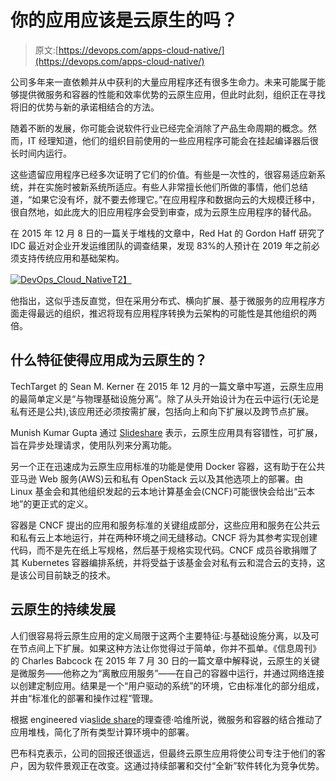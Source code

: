 # 你的应用应该是云原生的吗？

> 原文:[https://devops.com/apps-cloud-native/](https://devops.com/apps-cloud-native/)

公司多年来一直依赖并从中获利的大量应用程序还有很多生命力。未来可能属于能够提供微服务和容器的性能和效率优势的云原生应用，但此时此刻，组织正在寻找将旧的优势与新的承诺相结合的方法。

随着不断的发展，你可能会说软件行业已经完全消除了产品生命周期的概念。然而，IT 经理知道，他们的组织目前使用的一些应用程序可能会在挂起编译器后很长时间内运行。

这些遗留应用程序已经多次证明了它们的价值。有些是一次性的，很容易适应新系统，并在实施时被新系统所适应。有些人非常擅长他们所做的事情，他们总结道，“如果它没有坏，就不要去修理它。”在应用程序和数据向云的大规模迁移中，很自然地，如此庞大的旧应用程序会受到审查，成为云原生应用程序的替代品。

在 2015 年 12 月 8 日的一篇关于堆栈的文章中，Red Hat 的 Gordon Haff 研究了 IDC 最近对企业开发运维团队的调查结果，发现 83%的人预计在 2019 年之前必须支持传统应用和基础架构。

[![DevOps_Cloud_Native](../Images/941b2edc7c64d67d1af7706b074b8e9d.png)T2】](http://www.morpheusdata.com)

他指出，这似乎违反直觉，但在采用分布式、横向扩展、基于微服务的应用程序方面走得最远的组织，推迟将现有应用程序转换为云架构的可能性是其他组织的两倍。

## 什么特征使得应用成为云原生的？

TechTarget 的 Sean M. Kerner 在 2015 年 12 月的一篇文章中写道，云原生应用的最简单定义是“与物理基础设施分离”。除了从头开始设计为在云中运行(无论是私有还是公共),该应用还必须按需扩展，包括向上和向下扩展以及跨节点扩展。

Munish Kumar Gupta 通过 [Slideshare](http://www.slideshare.net/write2munish/building-cloud-native-applications-cdc-april-2013-v0-2) 表示，云原生应用具有容错性，可扩展，旨在异步处理请求，使用队列来分离功能。

另一个正在迅速成为云原生应用标准的功能是使用 Docker 容器，这有助于在公共亚马逊 Web 服务(AWS)云和私有 OpenStack 云以及其他选项上的部署。由 Linux 基金会和其他组织发起的云本地计算基金会(CNCF)可能很快会给出“云本地”的更正式的定义。

容器是 CNCF 提出的应用和服务标准的关键组成部分，这些应用和服务在公共云和私有云上本地运行，并在两种环境之间无缝移动。CNCF 将为其参考实现创建代码，而不是先在纸上写规格，然后基于规格实现代码。CNCF 成员谷歌捐赠了其 Kubernetes 容器编排系统，并将受益于该基金会对私有云和混合云的支持，这是该公司目前缺乏的技术。

## 云原生的持续发展

人们很容易将云原生应用的定义局限于这两个主要特征:与基础设施分离，以及可在节点间上下扩展。如果这种方法让你觉得过于简单，你并不孤单。《信息周刊》的 Charles Babcock 在 2015 年 7 月 30 日的一篇文章中解释说，云原生的关键是微服务——他称之为“离散应用服务”——在自己的容器中运行，并通过网络连接以创建定制应用。结果是一个“用户驱动的系统”的环境，它由标准化的部分组成，并由“标准化的部署和操作过程”管理。

根据 engineered via[slide share](http://www.slideshare.net/RichardHarvey7/micro-services-and-containers)的理查德·哈维所说，微服务和容器的结合推动了应用堆栈，简化了所有类型计算环境中的部署。

巴布科克表示，公司的回报还很遥远，但最终云原生应用将使公司专注于他们的客户，因为软件景观正在改变。这通过持续部署和交付“全新”软件转化为竞争优势。